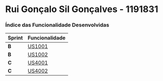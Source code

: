 # Rui Gonçalo Sil Gonçalves - 1191831

### Índice das Funcionalidade Desenvolvidas ###

| Sprint | Funcionalidade                   |
|--------|----------------------------------|
| **B**  | [US1001](docs/Sprint%20B/US1001) |
| **B**  | [US1002](docs/Sprint%20B/US1002) |
| **C**  | [US4001](docs/Sprint%20C/US4001) |
| **C**  | [US4002](docs/Sprint%20B/US4002) |
